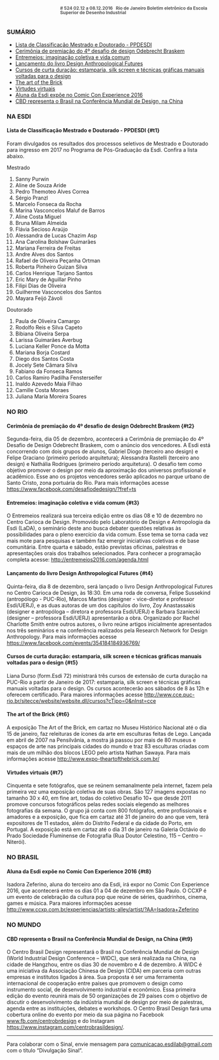 <!--
---
title: sinal 524 Esdi
-->
<div style="  width:40em;max-width: 40em;margin: 0 auto;" markdown=1>

<div style="background:url(img/selo.png) no-repeat;line-height:1em;font-size:0.85em;font-weight:bold;color:#555;padding: 0 0 0 145px;margin:0 0 3em 0;" markdown="1">
# 524
02.12 a 08.12.2016   Rio de Janeiro   
Boletim eletrônico da Escola Superior de Desenho Industrial
</div>


### SUMÁRIO 

  * [Lista de Classificação Mestrado e Doutorado - PPDESDI](#t1)
  * [Cerimônia de premiação do 4º desafio de design Odebrecht Braskem](#t2)
  * [Entremeios: imaginação coletiva e vida comum](#t3)
  * [Lançamento do livro Design Anthropological Futures](#t4)
  * [Cursos de curta duração: estamparia, silk screen e técnicas gráficas manuais voltadas para o design](#t5)
  * [The art of the Brick](#t6)
  * [Virtudes virtuais](#t7)
  * [Aluna da Esdi expõe no Comic Con Experience 2016](#t8)
  * [CBD representa o Brasil na Conferência Mundial de Design, na China](#t9)
 

### NA ESDI

#### Lista de Classificação Mestrado e Doutorado - PPDESDI {#t1}
Foram divulgados os resultados dos processos seletivos de Mestrado e Doutorado para ingresso em 2017 no Programa de Pós-Graduação da Esdi. Confira a lista abaixo. 

Mestrado

1. Sanny Purwin 
2. Aline de Souza Aride 
3. Pedro Themoteo Alves Correa
4. Sérgio Pranzl 
5. Marcelo Fonseca da Rocha 
6. Marina Vasconcelos Maluf de Barros 
7. Aline Costa Miguel 
8. Bruna Milam Almeida 
9. Flávia Secioso Araújo 
10. Alessandra de Lucas Chazim Asp 
11. Ana Carolina Bolshaw Guimarães 
12. Mariana Ferreira de Freitas 
13. Andre Alves dos Santos 
14. Rafael de Oliveira Peçanha Ortman 
15. Roberta Pinheiro Guizan Silva 
16. Carlos Henrique Tarjano Santos  
17. Eric Mary de Aguillar Pinho  
18. Filipi Dias de Oliveira 
19. Guilherme Vasconcelos dos Santos 
20. Mayara Feijó Závoli 


Doutorado

1. Paula de Oliveira Camargo  
2. Rodolfo Reis e Silva Capeto  
3. Bibiana Oliveira Serpa 
4. Larissa Guimarães Averbug 
5. Luciana Keller Ponce da Motta 
6. Mariana Borja Costard 
7. Diego dos Santos Costa 
8. Jocely Sete Câmara Silva 
9. Fabiano da Fonseca Ramos 
10. Carlos Ramiro Padilha Fensterseifer 
11. Inaldo Azevedo Maia Filhao 
12. Camille Costa Moraes 
13. Juliana Maria Moreira Soares 


### NO RIO

#### Cerimônia de premiação do 4º desafio de design Odebrecht Braskem {#t2}

Segunda-feira, dia 05 de dezembro, acontecerá a Cerimônia de premiação do 4º Desafio de Design Odebrecht Braskem, com o anúncio dos vencedores. A Esdi está concorrendo com dois grupos de alunos, Gabriel Diogo (terceiro ano design) e Felipe Graciano (primeiro período arquitetura); Alessandra Rastelli (terceiro ano design) e Nathália Rodrigues (primeiro período arquitetura). O desafio tem como objetivo promover o design por meio da aproximação dos universos profissional e acadêmico. Esse ano os projetos vencedores serão aplicados no parque urbano de Santo Cristo, zona portuária do Rio. Para mais informações acesse https://www.facebook.com/desafiodedesign/?fref=ts


#### Entremeios: imaginação coletiva e vida comum {#t3}

O Entremeios realizará sua terceira edição entre os dias 08 e 10 de dezembro no Centro Carioca de Design. Promovido pelo Laboratório de Design e Antropologia da Esdi (LaDA), o seminário deste ano busca debater questões relativas às possibilidades para o pleno exercício da vida comum. Esse tema se torna cada vez mais mote para pesquisas e também faz emergir iniciativas coletivas e de base comunitária. Entre quarta e sábado, estão previstas oficinas, palestras e apresentações orais dos trabalhos selecionados. Para conhecer a programação completa acesse: http://entremeios2016.com/agenda.html 


#### Lançamento do livro Design Anthropological Futures {#t4}

Quinta-feira, dia 8 de dezembro, será lançado o livro Design Anthropological Futures no Centro Carioca de Design, às 18:30. Em uma roda de conversa, Felipe Sussekind (antropólogo - PUC-Rio), Marcos Martins (designer - vice-diretor e professor Esdi/UERJ), e as duas autoras de um dos capítulos do livro, Zoy Anastassakis (designer e antropóloga – diretora e professora Esdi/UERJ) e Barbara Szaniecki (designer – professora Esdi/UERJ) apresentarão a obra. Organizado por Rachel Charlotte Smith entre outros autores, o livro reúne artigos inicialmente apresentados nos três seminários e na conferência realizados pela Research Network for Design Anthropology. Para mais informações acesse https://www.facebook.com/events/354184184936769/ 


#### Cursos de curta duração: estamparia, silk screen e técnicas gráficas manuais voltadas para o design {#t5} 

Liana Durso (form.Esdi 72) ministrará três cursos de extensão de curta duração na PUC-Rio a partir de Janeiro de 2017: estamparia, silk screen e técnicas gráficas manuais voltadas para o design. Os cursos acontecerão aos sábados de 8 às 12h e oferecem certificado. Para maiores informações acesse http://www.cce.puc-rio.br/sitecce/website/website.dll/cursos?cTipo=0&nInst=cce 


#### The art of the Brick  {#t6} 

A exposição The Art of the Brick, em cartaz no Museu Histórico Nacional até o dia 15 de janeiro, faz releituras de ícones da arte em esculturas feitas de Lego. Lançada em abril de 2007 na Pensilvânia, a mostra já passou por mais de 80 museus e espaços de arte nas principais cidades do mundo e traz 83 esculturas criadas com mais de um milhão dos blocos LEGO pelo artista Nathan Sawaya. Para mais informações acesse http://www.expo-theartofthebrick.com.br/


#### Virtudes virtuais {#t7}

Cinquenta e sete fotógrafos, que se reúnem semanalmente pela internet, fazem pela primeira vez uma exposição coletiva de suas obras. São 127 imagens expostas no tamanho 30 x 40, em fine art, todas do coletivo Desafio 10+ que desde 2011 promove concursos fotográficos pelas redes sociais elegendo as melhores fotografias da semana. O grupo já conta com 800 fotógrafos, entre profissionais e amadores e a exposição, que fica em cartaz até 31 de janeiro do ano que vem, terá expositores de 11 estados, além do Distrito Federal e da cidade do Porto, em Portugal. A exposição está em cartaz até o dia 31 de janeiro na Galeria Octávio do Prado Sociedade Fluminense de Fotografia (Rua Doutor Celestino, 115 – Centro – Niterói). 


### NO BRASIL

#### Aluna da Esdi expõe no Comic Con Experience 2016  {#t8} 

Isadora Zeferino, aluna do terceiro ano da Esdi, irá expor no Comic Con Experience 2016, que acontecerá entre os dias 01 a 04 de dezembro em São Paulo. O CCXP é um evento de celebração da cultura pop que reúne de séries, quadrinhos, cinema, games e música. Para maiores informações acesse http://www.ccxp.com.br/experiencias/artists-alley/artist/?AA=Isadora+Zeferino


### NO MUNDO

#### CBD representa o Brasil na Conferência Mundial de Design, na China {#t9}

O Centro Brasil Design representará o Brasil na Conferência Mundial de Design (World Industrial Design Conference – WIDC), que será realizada na China, na cidade de Hangzhou, entre os dias 30 de novembro e 4 de dezembro. A WIDC é uma iniciativa da Associação Chinesa de Design (CIDA) em parceria com outras empresas e institutos ligados à área. Sua proposta é ser uma ferramenta internacional de cooperação entre países que promovem o design como instrumento social, de desenvolvimento industrial e econômico. Essa primeira edição do evento reunirá mais de 50 organizações de 29 países com o objetivo de discutir o desenvolvimento da indústria mundial de design por meio de palestras, agenda entre as instituições, debates e workshops.  O Centro Brasil Design fará uma cobertura online do evento por meio da sua página no Facebook www.fb.com/centrobrdesign e do Instagram https://www.instagram.com/centrobrasildesign/.  


- - - 

Para colaborar com o Sinal, envie mensagem para [comunicacao.esdilab@gmail.com](mailto:comunicacao.esdilab@gmail.com) com o título “Divulgação Sinal”.

</div>

<img src="img/selo.png" style="display:none;opacity:0;width:0;height:0;" />
